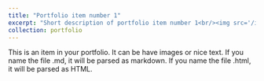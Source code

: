 ```yaml
---
title: "Portfolio item number 1"
excerpt: "Short description of portfolio item number 1<br/><img src='/images/1.png'>"
collection: portfolio
---
```


This is an item in your portfolio. It can be have images or nice text. If you name the file .md, it will be parsed as markdown. If you name the file .html, it will be parsed as HTML. 

